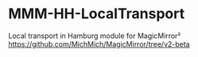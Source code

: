 # MMM-HH-LocalTransport
Local transport in Hamburg module for MagicMirror² https://github.com/MichMich/MagicMirror/tree/v2-beta
